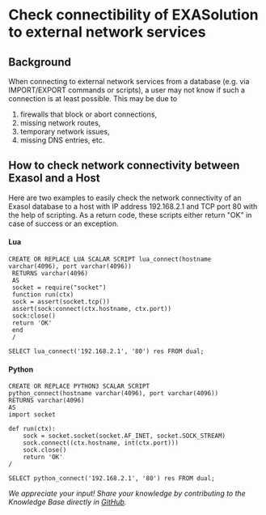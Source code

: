 # Check connectibility of EXASolution to external network services 
## Background

When connecting to external network services from a database (e.g. via IMPORT/EXPORT commands or scripts), a user may not know if such a connection is at least possible. This may be due to

1. firewalls that block or abort connections, 
2. missing network routes,
3. temporary network issues,
4. missing DNS entries, etc.

## How to check network connectivity between Exasol and a Host

Here are two examples to easily check the network connectivity of an Exasol database to a host with IP address 192.168.2.1 and TCP port 80 with the help of scripting. As a return code, these scripts either return "OK" in case of success or an exception.

#### Lua


```"code-sql"
CREATE OR REPLACE LUA SCALAR SCRIPT lua_connect(hostname varchar(4096), port varchar(4096)) 
 RETURNS varchar(4096) 
 AS 
 socket = require("socket") 
 function run(ctx)     
 sock = assert(socket.tcp())     
 assert(sock:connect(ctx.hostname, ctx.port))     
 sock:close()     
 return 'OK' 
 end 
 /  
 
SELECT lua_connect('192.168.2.1', '80') res FROM dual; 
```
#### Python


```"code-sql"
CREATE OR REPLACE PYTHON3 SCALAR SCRIPT
python_connect(hostname varchar(4096), port varchar(4096))
RETURNS varchar(4096)
AS
import socket

def run(ctx):
    sock = socket.socket(socket.AF_INET, socket.SOCK_STREAM)
    sock.connect((ctx.hostname, int(ctx.port)))
    sock.close()
    return 'OK'
/

SELECT python_connect('192.168.2.1', '80') res FROM dual;
```

*We appreciate your input! Share your knowledge by contributing to the Knowledge Base directly in [GitHub](https://github.com/exasol/public-knowledgebase).* 
